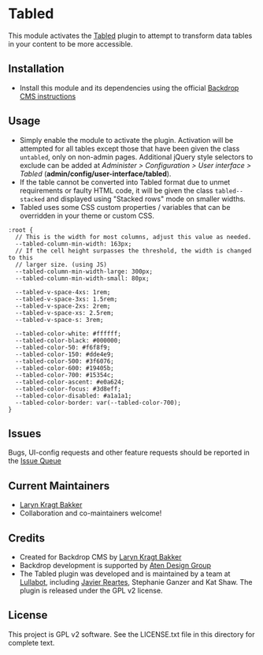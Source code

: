 # Tabled

This module activates the [Tabled](https://github.com/Lullabot/tabled) plugin
to attempt to transform data tables in your content to be more accessible.

## Installation

 - Install this module and its dependencies using the official
  [Backdrop CMS instructions](https://backdropcms.org/guide/modules)

## Usage

  - Simply enable the module to activate the plugin. Activation will be
  attempted for all tables except those that have been given the class
  `untabled`, only on non-admin pages. Additional jQuery style selectors to
  exclude can be added at *Administer > Configuration > User interface > Tabled*
  (**admin/config/user-interface/tabled**).
  - If the table cannot be converted into Tabled format due to unmet
  requirements or faulty HTML code, it will be given the class `tabled--stacked`
  and displayed using "Stacked rows" mode on smaller widths.
  - Tabled uses some CSS custom properties / variables that can be overridden in
  your theme or custom CSS.

```
:root {
  // This is the width for most columns, adjust this value as needed.
  --tabled-column-min-width: 163px;
  // If the cell height surpasses the threshold, the width is changed to this
  // larger size. (using JS)
  --tabled-column-min-width-large: 300px;
  --tabled-column-min-width-small: 80px;

  --tabled-v-space-4xs: 1rem;
  --tabled-v-space-3xs: 1.5rem;
  --tabled-v-space-2xs: 2rem;
  --tabled-v-space-xs: 2.5rem;
  --tabled-v-space-s: 3rem;

  --tabled-color-white: #ffffff;
  --tabled-color-black: #000000;
  --tabled-color-50: #f6f8f9;
  --tabled-color-150: #dde4e9;
  --tabled-color-500: #3f6076;
  --tabled-color-600: #19405b;
  --tabled-color-700: #15354c;
  --tabled-color-ascent: #e0a624;
  --tabled-color-focus: #3d8eff;
  --tabled-color-disabled: #a1a1a1;
  --tabled-color-border: var(--tabled-color-700);
}
```

## Issues

Bugs, UI-config requests and other feature requests should be reported in the
[Issue Queue](https://github.com/backdrop-contrib/tabled/issues)

## Current Maintainers

 - [Laryn Kragt Bakker](https://github.com/laryn)
 - Collaboration and co-maintainers welcome!

## Credits

 - Created for Backdrop CMS by [Laryn Kragt Bakker](https://github.com/laryn)
 - Backdrop development is supported by [Aten Design Group](https://aten.io)
 - The Tabled plugin was developed and is maintained by a team at
 [Lullabot](https://lullabot.com), including
 [Javier Reartes](https://github.com/javi-er),  Stephanie Ganzer and Kat Shaw.
 The plugin is released under the GPL v2 license.

## License

This project is GPL v2 software. See the LICENSE.txt file in this directory for
complete text.
